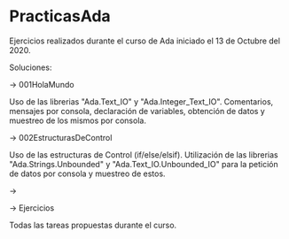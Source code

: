 # PracticasAda
Ejercicios realizados durante el curso de Ada iniciado el 13 de Octubre del 2020.

Soluciones:

-> 001HolaMundo 

 Uso de las librerias "Ada.Text_IO" y "Ada.Integer_Text_IO". Comentarios, mensajes por consola, declaración de variables, obtención de datos y muestreo de los mismos por consola.

-> 002EstructurasDeControl

Uso de las estructuras de Control (if/else/elsif).
Utilización de las librerias "Ada.Strings.Unbounded" y "Ada.Text_IO.Unbounded_IO" para la petición de datos por consola y muestreo de estos.

-> 


-> Ejercicios

Todas las tareas propuestas durante el curso.

